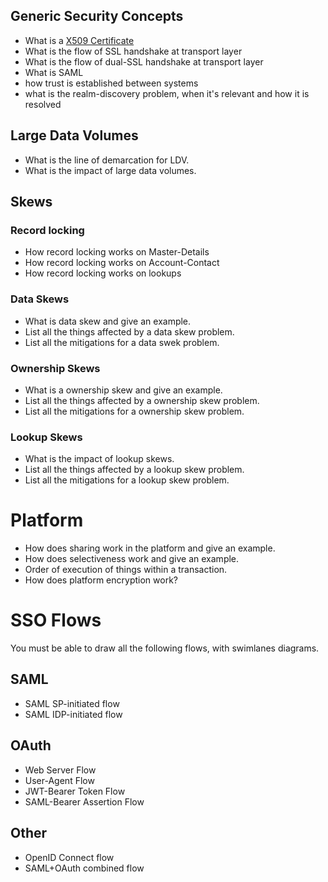 ## Generic Security Concepts
* What is a [X509 Certificate](https://en.wikipedia.org/wiki/X.509)
* What is the flow of SSL handshake at transport layer
* What is the flow of dual-SSL handshake at transport layer
* What is SAML
 *  how trust is established between systems
 *  what is the realm-discovery problem, when it's relevant and how it is resolved


## Large Data Volumes
* What is the line of demarcation for LDV.
* What is the impact of large data volumes.

## Skews

### Record locking
* How record locking works on Master-Details
* How record locking works on Account-Contact
* How record locking works on lookups

### Data Skews
* What is data skew and give an example.
* List all the things affected by a data skew problem.
* List all the mitigations for a data swek problem.

### Ownership Skews
* What is a ownership skew and give an example.
* List all the things affected by a ownership skew problem.
* List all the mitigations for a ownership skew problem.

### Lookup Skews
* What is the impact of lookup skews.
* List all the things affected by a lookup skew problem.
* List all the mitigations for a lookup skew problem.

# Platform
* How does sharing work in the platform and give an example.
* How does selectiveness work and give an example.
* Order of execution of things within a transaction.
* How does platform encryption work?

# SSO Flows
You must be able to draw all the following flows, with swimlanes diagrams.

## SAML
 * SAML SP-initiated flow
 * SAML IDP-initiated flow
 
## OAuth
* Web Server Flow
* User-Agent Flow
* JWT-Bearer Token Flow
* SAML-Bearer Assertion Flow
 
## Other
* OpenID Connect flow
* SAML+OAuth combined flow 
